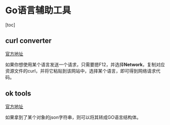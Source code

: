 # Go语言辅助工具

[toc]

## curl converter

[官方地址](https://curlconverter.com/)

如果你想使用某个语言发送一个请求，只需要摁F12，并选择**Network**，复制对应资源文件的curl，并将它粘贴到该网站中，选择某个语言，即可得到网络请求代码。



## ok tools

[官方地址](https://oktools.net/)

如果拿到了某个对象的json字符串，则可以将其转成GO语言结构体。